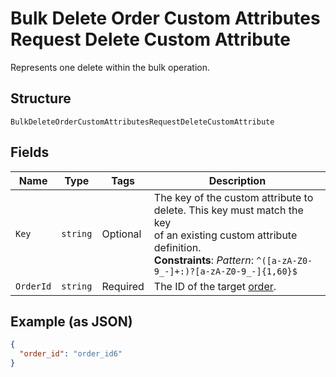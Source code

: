 
# Bulk Delete Order Custom Attributes Request Delete Custom Attribute

Represents one delete within the bulk operation.

## Structure

`BulkDeleteOrderCustomAttributesRequestDeleteCustomAttribute`

## Fields

| Name | Type | Tags | Description |
|  --- | --- | --- | --- |
| `Key` | `string` | Optional | The key of the custom attribute to delete.  This key must match the key<br>of an existing custom attribute definition.<br>**Constraints**: *Pattern*: `^([a-zA-Z0-9_-]+:)?[a-zA-Z0-9_-]{1,60}$` |
| `OrderId` | `string` | Required | The ID of the target [order](../../doc/models/order.md). |

## Example (as JSON)

```json
{
  "order_id": "order_id6"
}
```

